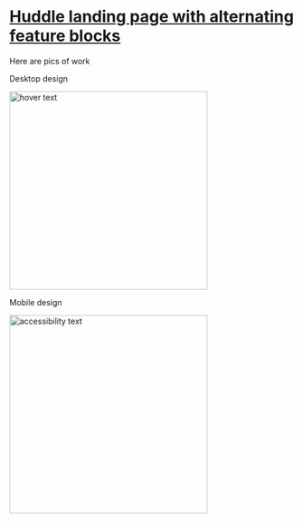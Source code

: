 # [Huddle landing page with alternating feature blocks](https://shavla.github.io/Frontend-Mentor-Examples/Huddle%20landing%20page%20with%20alternating%20feature%20blocks%20master/)
Here are pics of work
<p align="center">
  <p>Desktop design</p>
  <img src="https://res.cloudinary.com/dz209s6jk/image/upload/v1554380254/Challenges/twtp2gsjsqshh3eyk4xu.jpg" width="350" title="hover text">
  <p>Mobile design</p>
  <img src="https://res.cloudinary.com/dz209s6jk/image/upload/v1554380254/Challenges/aear4yjsovzdnxa3wpy4.jpg" width="350" alt="accessibility text">
</p>

